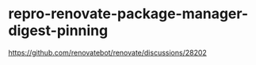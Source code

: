 # repro-renovate-package-manager-digest-pinning
https://github.com/renovatebot/renovate/discussions/28202
